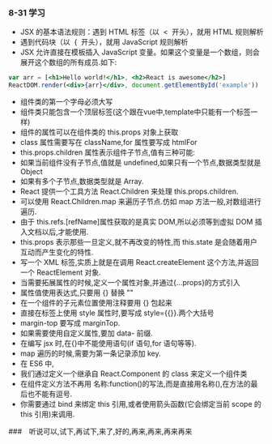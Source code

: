 ### 8-31 学习

- JSX 的基本语法规则：遇到 HTML 标签（以  <  开头），就用 HTML 规则解析
- 遇到代码块（以  {  开头），就用 JavaScript 规则解析
- JSX 允许直接在模板插入 JavaScript 变量。如果这个变量是一个数组，则会展开这个数组的所有成员.如下:

```jsx
var arr = [<h1>Hello world!</h1>, <h2>React is awesome</h2>]
ReactDOM.render(<div>{arr}</div>, document.getElementById('example'))
```

- 组件类的第一个字母必须大写
- 组件类只能包含一个顶层标签(这个跟在vue中,template中只能有一个标签一样)
- 组件的属性可以在组件类的 this.props 对象上获取
- class 属性需要写在 className,for 属性要写成 htmlFor
- this.props.children 属性表示组件子节点,值有三种可能:
- 如果当前组件没有子节点,值就是 undefined,如果只有一个节点,数据类型就是 Object
- 如果有多个子节点,数据类型就是 Array.
- React 提供一个工具方法 React.Children 来处理 this.props.children.
- 可以使用 React.Children.map 来遍历子节点.仿如 map 方法一般,对数组进行遍历.
- 由于 this.refs.[refName]属性获取的是真实 DOM,所以必须等到虚拟 DOM 插入文档以后,才能使用.
- this.props 表示那些一旦定义,就不再改变的特性,而 this.state 是会随着用户互动而产生变化的特性.
- 写一个 XML 标签,实质上就是在调用 React.createElement 这个方法,并返回一个 ReactElement 对象.
- 当需要拓展属性的时候,定义一个属性对象,并通过{...props}的方式引入
- 属性值使用表达式,只要用 {} 替换 ""
- 在一个组件的子元素位置使用注释要用 {} 包起来
- 直接在标签上使用 style 属性时,要写成 style={{}}.两个大括号
- margin-top 要写成 marginTop.
- 如果需要使用自定义属性,要加 data- 前缀.
- 在编写 jsx 时,在{}中不能使用语句(if 语句,for 语句等等).
- map 遍历的时候,需要为第一条记录添加 key.
- 在 ES6 中,
- 我们通过定义一个继承自 React.Component 的 class 来定义一个组件类
- 在组件定义方法不再用 名称:function()的写法,而是直接用名称(),在方法的最后也不能有逗号.
- 你需要通过 bind 来绑定 this 引用,或者使用箭头函数(它会绑定当前 scope 的 this 引用)来调用.

###　听说可以,试下,再试下,来了,好的,再来,再来,再来再来  